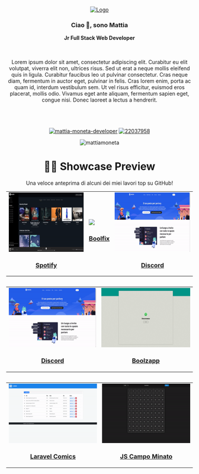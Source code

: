<!-- PROJECT LOGO -->
<br />
<div align="center">
  <a href="https://github.com/mattiamoneta">
    <img src="https://media.licdn.com/dms/image/D4E16AQFS4ZwlbnCXdg/profile-displaybackgroundimage-shrink_350_1400/0/1686159066777?e=1691625600&v=beta&t=nT36Ef5S1w4gMOTvuhXxy4ljN8YS4QFSgV1J_-Gw1xw" alt="Logo">
  </a>

  <h3 align="center">Ciao 👋, sono Mattia</h3>

  <p align="center">
    <strong>Jr Full Stack Web Developer</strong>
  </p>
 

<div align="center">
  <br />
  <br />
     Lorem ipsum dolor sit amet, consectetur adipiscing elit. Curabitur eu elit volutpat, viverra elit non, ultrices risus. Sed ut erat a neque mollis eleifend quis in ligula. Curabitur faucibus leo ut pulvinar consectetur. Cras neque diam, fermentum in auctor eget, pulvinar in felis. Cras lorem enim, porta ac quam id, interdum vestibulum sem. Ut vel risus efficitur, euismod eros placerat, mollis odio. Vivamus eget ante aliquam, fermentum sapien eget, congue nisi. Donec laoreet a lectus a hendrerit. 
</div>
  

  
 
 <div>
    <br />
    <br />
    <br />
     <p align="center">
        <a href="https://linkedin.com/in/mattia-moneta-developer" target="blank"><img align="center" src="https://raw.githubusercontent.com/rahuldkjain/github-profile-readme-generator/master/src/images/icons/Social/linked-in-alt.svg" alt="mattia-moneta-developer" height="20" width="30" /></a>
          <a href="https://stackoverflow.com/users/22037958" target="blank"><img align="center" src="https://raw.githubusercontent.com/rahuldkjain/github-profile-readme-generator/master/src/images/icons/Social/stack-overflow.svg" alt="22037958" height="20" width="30" /></a>
        </p>
  </p>
</div>

<p align="center"> <img src="https://komarev.com/ghpvc/?username=mattiamoneta&label=Profile%20views&color=0e75b6&style=flat" alt="mattiamoneta" /> </p>


<h1>👨‍💻 Showcase Preview</h1>
<p>Una veloce anteprima di alcuni dei miei lavori top su GitHub!</p>

<table>
  <tr>
    <td>
     <img src="https://github.com/mattiamoneta/html-css-spotifyweb/raw/main/thumbnail.gif" height="160"/>
      <h3 align="center"><a href="#">Spotify</a></h3>
    </td>
    <td>
       <img src="https://github.com/mattiamoneta/vite-boolflix/raw/master/thumbnail.gif" height="160"/>
        <h3  align="center"><a href="#">Boolfix</a></h3>
    </td>
     <td>
             <img src="https://github.com/mattiamoneta/htmlcss-discord/raw/main/thumbnail.gif" height="160"/>
      <h3 align="center"><a href="#">Discord</a></h3>
    </td>
  </tr>
 <table>
   
  <table>
  <tr>
    <td>
             <img src="https://github.com/mattiamoneta/htmlcss-discord/raw/main/thumbnail.gif" height="160"/>
      <h3 align="center"><a href="#">Discord</a></h3>
    </td>
    <td>
                  <img src="https://github.com/mattiamoneta/vue-boolzapp/raw/main/thumbnail.gif" height="160"/>
         <h3  align="center"><a href="#">Boolzapp</a></h3>
    </td>
  </tr>
 <table>
   
   <table>
  <tr>
    <td>
           <img src="https://github.com/mattiamoneta/laravel-dc-comics/raw/master/thumbnail.gif" height="160"/>
         <h3  align="center"><a href="#">Laravel Comics</a></h3>
    </td>
    <td>
            <img src="https://github.com/mattiamoneta/js-campominato-dom/raw/main/thumbnail.gif" height="160"/>
         <h3  align="center"><a href="#">JS Campo Minato</a></h3
    </td>
  </tr>
 <table>
   






      










